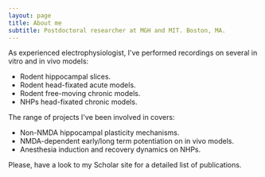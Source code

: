 ```yaml
---
layout: page
title: About me
subtitle: Postdoctoral researcher at MGH and MIT. Boston, MA.
---
```


As experienced electrophysiologist, I've performed recordings on several in vitro and in vivo models:

- Rodent hippocampal slices.
- Rodent head-fixated acute models.
- Rodent free-moving chronic models.
- NHPs head-fixated chronic models.

The range of projects I've been involved in covers:

- Non-NMDA hippocampal plasticity mechanisms.
- NMDA-dependent early/long term potentiation on in vivo models.
- Anesthesia induction and recovery dynamics on NHPs. 

Please, have a look to my Scholar site for a detailed list of publications. 
